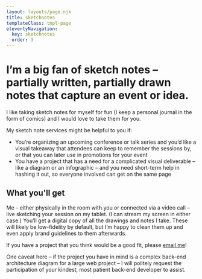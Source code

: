 ```yaml
---
layout: layouts/page.njk
title: sketchnotes
templateClass: tmpl-page
eleventyNavigation:
  key: sketchnotes
  order: 3
---
```

# I’m a big fan of sketch notes – partially written, partially drawn notes that capture an event or idea.

I like taking sketch notes for myself for fun (I keep a personal journal in the form of comics) and I would love to take them for you.

My sketch note services might be helpful to you if:

- You’re organizing an upcoming conference or talk series and you’d like a visual takeaway that attendees can keep to remember the sessions by, or that you can later use in promotions for your event
- You have a project that has a need for a complicated visual deliverable – like a diagram or an infographic – and you need short-term help in hashing it out, so everyone involved can get on the same page

## What you'll get

Me – either physically in the room with you or connected via a video call – live sketching your session on my tablet. (I can stream my screen in either case.) You’ll get a digital copy of all the drawings and notes I take. These will likely be low-fidelity by default, but I’m happy to clean them up and even apply brand guidelines to them afterwards.

If you have a project that you think would be a good fit, please [email me](mailto:savannahmillion@gmail.com?subject=Sketchnotes%20inquiry)!

One caveat here – if the project you have in mind is a complex back-end architecture diagram for a large web project – I will politely request the participation of your kindest, most patient back-end developer to assist.
